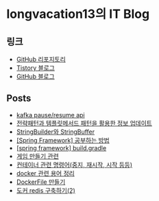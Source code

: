 # longvacation13의 IT Blog

## 링크

- [GitHub 리포지토리](https://github.com/longvacation13/)
- [Tistory 블로그](https://longvacation13.tistory.com/)
- [GitHub 블로그](https://longvacation13.github.io/techwrite/)

## Posts

- [kafka pause/resume api](posts/2024-07-13-kafka_pause_resume_api.md)
- [전략패턴과 템플릿메서드 패턴을 활용한 정보 업데이트](posts/2024-07-13-전략패턴과_템플릿메서드_패턴을_활용한_정보_업데이트.md)
- [StringBuilder와 StringBuffer](posts/2023-12-04-StringBuilder와_StringBuffer.md)
- [[Spring Framework] 공부하는 방법](posts/2023-01-15-[Spring_Framework]_공부하는_방법.md)
- [[spring framework] build.gradle](posts/2023-01-15-[spring_framework]_build.gradle.md)
- [게임 만들기 관련](posts/2022-02-19-게임_만들기_관련.md)
- [컨테이너 관련 명령어(중지, 재시작, 시작 등등)](posts/2022-02-04-컨테이너_관련_명령어(중지,_재시작,_시작_등등).md)
- [docker 관련 용어 정리](posts/2022-02-03-docker_관련_용어_정리.md)
- [DockerFile 만들기](posts/2022-01-11-DockerFile_만들기.md)
- [도커 redis 구축하기(2)](posts/2021-11-29-도커_redis_구축하기(2).md)
